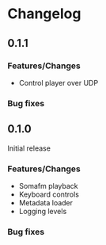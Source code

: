 # Changelog

## 0.1.1
### Features/Changes
- Control player over UDP
### Bug fixes

## 0.1.0
Initial release

### Features/Changes
- Somafm playback
- Keyboard controls
- Metadata loader
- Logging levels
### Bug fixes
